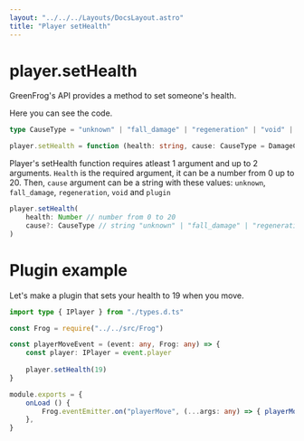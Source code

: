 ```yaml
---
layout: "../../../Layouts/DocsLayout.astro"
title: "Player setHealth"
---
```


# player.setHealth

GreenFrog's API provides a method to set someone's health.

Here you can see the code.

```ts
type CauseType = "unknown" | "fall_damage" | "regeneration" | "void" | "plugin"

player.setHealth = function (health: string, cause: CauseType = DamageCause.UNKNOWN) {}
```

Player's setHealth function requires atleast 1 argument and up to 2 arguments. `Health` is the required argument, it can be a number from 0 up to 20. Then, `cause` argument can be a string with these values: `unknown`, `fall_damage`, `regeneration`, `void` and `plugin`
```ts
player.setHealth(
    health: Number // number from 0 to 20
    cause?: CauseType // string "unknown" | "fall_damage" | "regeneration" | "void" | "plugin"
)
```

# Plugin example
Let's make a plugin that sets your health to 19 when you move.

```ts
import type { IPlayer } from "./types.d.ts"

const Frog = require("../../src/Frog")

const playerMoveEvent = (event: any, Frog: any) => {
    const player: IPlayer = event.player
    
    player.setHealth(19)
}

module.exports = {
    onLoad () {
        Frog.eventEmitter.on("playerMove", (...args: any) => { playerMoveEvent(...args, Frog) })
    },
}
```